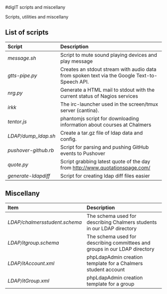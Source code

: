 #digIT scripts and miscellany

Scripts, utilities and miscellany

## List of scripts
Script          | Description
:------------   | :-------------
_message.sh_    | Script to mute sound playing devices and play message
_gtts-pipe.py_  | Creates an stdout stream with audio data from spoken text via the Google Text-to-Speech API.
_nrg.py_        | Generate a HTML mail to stdout with the current status of Nagios services
_irkk_          | The irc-launcher used in the screen/tmux server (cantina).
_tentor.js_     | phantomjs script for downloading information about courses at Chalmers
_LDAP/dump_ldap.sh_  | Create a tar.gz file of ldap data and config.
_pushover-github.rb_   | Script for parsing and pushing GitHub events to Pushover
_quote.py_   | Script grabbing latest quote of the day from http://www.quotationspage.com/
_generate-ldapdiff_ | Script for creating ldap diff files easier

## Miscellany

Item           | Description
:------------   | :-------------
_LDAP/chalmersstudent.schema_  |  The schema used for describing Chalmers students in our LDAP directory
_LDAP/itgroup.schema_  |  The schema used for describing committees and groups in our LDAP directory
_LDAP/itAccount.xml_  | phpLdapAdmin creation template for a Chalmers student account
_LDAP/itGroup.xml_  | phpLdapAdmin creation template for a group
